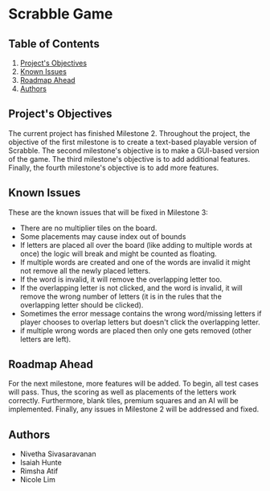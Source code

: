 # Scrabble Game

## Table of Contents

1. [Project's Objectives](#Project's-Objectives)
2. [Known Issues](#Known-Issues)
3. [Roadmap Ahead](#Roadmap-Ahead)
4. [Authors](#Authors)

<!-- Project's Objectives -->
## Project's Objectives

The current project has finished Milestone 2. Throughout the project, the objective of the first milestone is to create a text-based playable version of Scrabble. The
second milestone's objective is to make a GUI-based version of the game. The third milestone's
objective is to add additional features. Finally, the fourth milestone's objective is to add more
features.


<!-- Known Issues -->
## Known Issues
These are the known issues that will be fixed in Milestone 3:
* There are no multiplier tiles on the board.
* Some placements may cause index out of bounds 
* If letters are placed all over the board (like adding to multiple words at once) the logic will break and might be counted as floating. 
* If multiple words are created and one of the words are invalid it might not remove all the newly placed letters. 
* If the word is invalid, it will remove the overlapping letter too.
* If the overlapping letter is not clicked, and the word is invalid, it will remove the wrong number of letters (it is in the rules that the overlapping letter should be clicked).
* Sometimes the error message contains the wrong word/missing letters if player chooses to overlap letters but doesn't click the overlapping letter. 
* if multiple wrong words are placed then only one gets removed (other letters are left).

<!-- Roadmap Ahead -->
## Roadmap Ahead
For the next milestone, more features will be added. To begin, all test cases will pass. Thus, 
the scoring as well as placements of the letters work correctly. Furthermore,
blank tiles, premium squares and an AI will be implemented. Finally, any issues in Milestone 2
will be addressed and fixed. 

<!-- Authors -->
## Authors
* Nivetha Sivasaravanan
* Isaiah Hunte
* Rimsha Atif
* Nicole Lim
